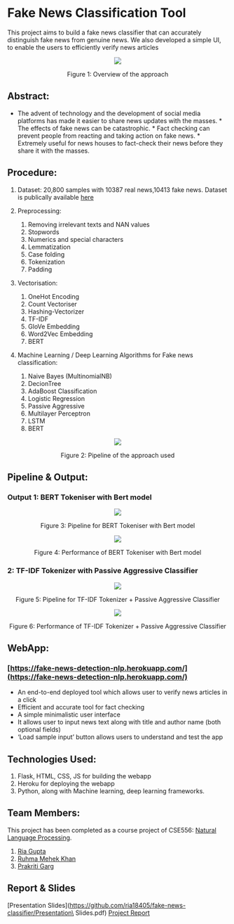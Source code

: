 
# Fake News Classification Tool

This project aims to build a fake news classifier that can accurately distinguish fake news from genuine news. We also developed a simple UI, to enable the users to efficiently verify news articles

<div align="center">
<img src= "https://imgur.com/Jdh1fRr.png" ><p>Figure 1: Overview of the approach</p>
</div>

## Abstract:
   * The advent of technology and the development of social media platforms has made it easier to share news updates with the masses.
    * The effects of fake news can be catastrophic.
    * Fact checking can prevent people from reacting and taking action on fake news.
    * Extremely useful for news houses to fact-check their news before they share it with the masses.

## Procedure:

1. Dataset: 20,800 samples with 10387 real news,10413 fake news. Dataset is publically available [here](https://www.kaggle.com/c/fake-news/data)

3. Preprocessing:
	1. Removing irrelevant texts and NAN values
	2. Stopwords
	3. Numerics and special characters
	4. Lemmatization
	5. Case folding
	6. Tokenization
	7. Padding
	
4. Vectorisation: 
	1. OneHot Encoding
	2. Count Vectoriser
	3. Hashing-Vectorizer
	4. TF-IDF
	5. GloVe Embedding
	6. Word2Vec Embedding
	7. BERT

5. Machine Learning / Deep Learning Algorithms for Fake news classification: 
	1. Naive Bayes (MultinomialNB)
	2. DecionTree
	3. AdaBoost Classification
	4. Logistic Regression
	5. Passive Aggressive
	6. Multilayer Perceptron
	7. LSTM
	8. BERT
<div align="center">
<img src= "https://imgur.com/Qou6VYy.png" ><p>Figure 2: Pipeline of the approach used</p>
</div>

## Pipeline & Output:
### Output 1: BERT Tokeniser with Bert model
<div align="center">
<img src= "https://imgur.com/OnbSNca.png" ><p>Figure 3: Pipeline for BERT Tokeniser with Bert model</p>
</div>

<div align="center">
<img src= "https://imgur.com/QLF41Ah.png" ><p>Figure 4: Performance of BERT Tokeniser with Bert model</p>
</div>

### 2: TF-IDF Tokenizer with Passive Aggressive Classifier
<div align="center"> 
<img src= "https://imgur.com/f6cgGfC.png" ><p>Figure 5: Pipeline for TF-IDF Tokenizer + Passive Aggressive Classifier</p>
</div>

<div align="center"> 
<img src= "https://imgur.com/RdRqvse.png" ><p>Figure 6: Performance of TF-IDF Tokenizer + Passive Aggressive Classifier</p>
</div>



## WebApp:

### [https://fake-news-detection-nlp.herokuapp.com/](https://fake-news-detection-nlp.herokuapp.com/)
- An end-to-end deployed tool which allows user to verify news articles in a click
- Efficient and accurate tool for fact checking
- A simple minimalistic user interface
- It allows user to input news text along with title and author name (both optional fields)
- ‘Load sample input’ button allows users to understand and test the app

## Technologies Used:
1. Flask, HTML, CSS, JS for building the webapp
2. Heroku for deploying the webapp
3. Python, along with Machine learning, deep learning frameworks. 

## Team Members:
This project has been completed as a course project of CSE556: [Natural Language Processing](http://techtree.iiitd.edu.in/viewDescription/filename?=CSE556). 

1. [Ria Gupta](https://github.com/ria18405)
2. [Ruhma Mehek Khan](https://github.com/ruhmamehek/)
3. [Prakriti Garg](mailto:prakriti19439@iiitd.ac.in)

## Report & Slides 

[Presentation Slides](https://github.com/ria18405/fake-news-classifier/Presentation\ Slides.pdf)
[Project Report](https://github.com/ria18405/fake-news-classifier/Report.pdf)